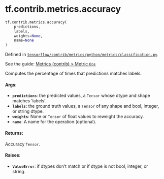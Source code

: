 <div itemscope itemtype="http://developers.google.com/ReferenceObject">
<meta itemprop="name" content="tf.contrib.metrics.accuracy" />
<meta itemprop="path" content="Stable" />
</div>

# tf.contrib.metrics.accuracy

``` python
tf.contrib.metrics.accuracy(
    predictions,
    labels,
    weights=None,
    name=None
)
```



Defined in [`tensorflow/contrib/metrics/python/metrics/classification.py`](https://www.tensorflow.org/code/tensorflow/contrib/metrics/python/metrics/classification.py).

See the guide: [Metrics (contrib) > Metric `Ops`](../../../../../api_guides/python/contrib.metrics.md#Metric_Ops_)

Computes the percentage of times that predictions matches labels.

#### Args:

* <b>`predictions`</b>: the predicted values, a `Tensor` whose dtype and shape
               matches 'labels'.
* <b>`labels`</b>: the ground truth values, a `Tensor` of any shape and
          bool, integer, or string dtype.
* <b>`weights`</b>: None or `Tensor` of float values to reweight the accuracy.
* <b>`name`</b>: A name for the operation (optional).


#### Returns:

Accuracy `Tensor`.


#### Raises:

* <b>`ValueError`</b>: if dtypes don't match or
              if dtype is not bool, integer, or string.